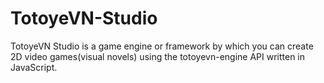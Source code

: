 # TotoyeVN-Studio
TotoyeVN Studio is a game engine or framework by which you can create 2D video games(visual novels) using the totoyevn-engine API written in JavaScript.
